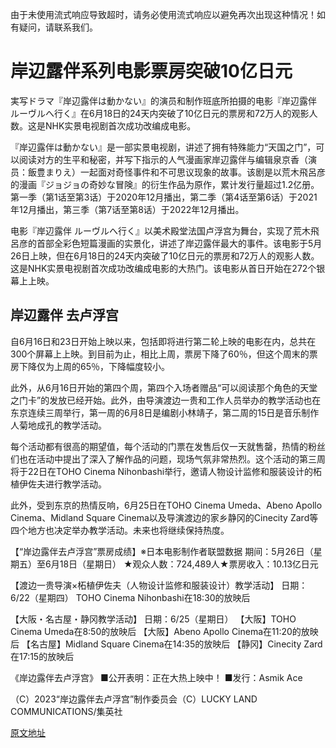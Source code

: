 由于未使用流式响应导致超时，请务必使用流式响应以避免再次出现这种情况！如有疑问，请联系我们。

# 岸辺露伴系列电影票房突破10亿日元

実写ドラマ『岸辺露伴は動かない』的演员和制作班底所拍摄的电影『岸辺露伴 ルーヴルへ行く』在6月18日的24天内突破了10亿日元的票房和72万人的观影人数。这是NHK实景电视剧首次成功改编成电影。

『岸辺露伴は動かない』是一部实景电视剧，讲述了拥有特殊能力“天国之门”，可以阅读对方的生平和秘密，并写下指示的人气漫画家岸辺露伴与编辑泉京香（演员：飯豊まりえ）一起面对奇怪事件和不可思议现象的故事。该剧是以荒木飛呂彦的漫画『ジョジョの奇妙な冒険』的衍生作品为原作，累计发行量超过1.2亿册。第一季（第1话至第3话）于2020年12月播出，第二季（第4话至第6话）于2021年12月播出，第三季（第7话至第8话）于2022年12月播出。

电影『岸辺露伴 ルーヴルへ行く』以美术殿堂法国卢浮宫为舞台，实现了荒木飛呂彦的首部全彩色短篇漫画的实景化，讲述了岸辺露伴最大的事件。该电影于5月26日上映，但在6月18日的24天内突破了10亿日元的票房和72万人的观影人数。这是NHK实景电视剧首次成功改编成电影的大热门。该电影从首日开始在272个银幕上上映。
## 岸辺露伴 去卢浮宫

自6月16日和23日开始上映以来，包括即将进行第二轮上映的电影在内，总共在300个屏幕上上映。到目前为止，相比上周，票房下降了60％，但这个周末的票房下降仅为上周的65％，下降幅度较小。

此外，从6月16日开始的第四个周，第四个入场者赠品“可以阅读那个角色的天堂之门卡”的发放已经开始。此外，由导演渡边一贵和工作人员举办的教学活动也在东京连续三周举行，第一周的6月8日是编剧小林靖子，第二周的15日是音乐制作人菊地成孔的教学活动。

每个活动都有很高的期望值，每个活动的门票在发售后仅一天就售罄，热情的粉丝们也在活动中提出了深入了解作品的问题，现场气氛非常热烈。这个活动的第三周将于22日在TOHO Cinema Nihonbashi举行，邀请人物设计监修和服装设计的柘植伊佐夫进行教学活动。

此外，受到东京的热情反响，6月25日在TOHO Cinema Umeda、Abeno Apollo Cinema、Midland Square Cinema以及导演渡边的家乡静冈的Cinecity Zard等四个地方也决定举办教学活动。未来也将继续保持热度。

【“岸边露伴去卢浮宫”票房成绩】※日本电影制作者联盟数据
期间：5月26日（星期五）至6月18日（星期日）
★观众人数：724,489人★票房收入：10.13亿日元

【渡边一贵导演×柘植伊佐夫（人物设计监修和服装设计）教学活动】
日期：6/22（星期四）
TOHO Cinema Nihonbashi在18:30的放映后

【大阪・名古屋・静冈教学活动】
日期：6/25（星期日）
【大阪】TOHO Cinema Umeda在8:50的放映后
【大阪】Abeno Apollo Cinema在11:20的放映后
【名古屋】Midland Square Cinema在14:35的放映后
【静冈】Cinecity Zard在17:15的放映后

《岸边露伴去卢浮宫》
■公开表明：正在大热上映中！
■发行：Asmik Ace

（C）2023“岸边露伴去卢浮宫”制作委员会（C）LUCKY LAND COMMUNICATIONS/集英社

  [原文地址](https://animeanime.jp/article/2023/06/19/78033.html)